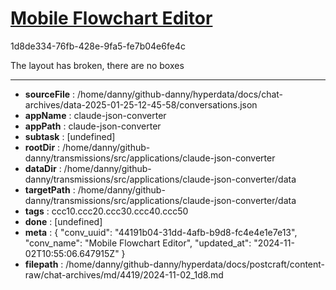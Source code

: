 # [Mobile Flowchart Editor](https://claude.ai/chat/44191b04-31dd-4afb-b9d8-fc4e4e1e7e13)

1d8de334-76fb-428e-9fa5-fe7b04e6fe4c

The layout has broken, there are no boxes

---

* **sourceFile** : /home/danny/github-danny/hyperdata/docs/chat-archives/data-2025-01-25-12-45-58/conversations.json
* **appName** : claude-json-converter
* **appPath** : claude-json-converter
* **subtask** : [undefined]
* **rootDir** : /home/danny/github-danny/transmissions/src/applications/claude-json-converter
* **dataDir** : /home/danny/github-danny/transmissions/src/applications/claude-json-converter/data
* **targetPath** : /home/danny/github-danny/transmissions/src/applications/claude-json-converter/data
* **tags** : ccc10.ccc20.ccc30.ccc40.ccc50
* **done** : [undefined]
* **meta** : {
  "conv_uuid": "44191b04-31dd-4afb-b9d8-fc4e4e1e7e13",
  "conv_name": "Mobile Flowchart Editor",
  "updated_at": "2024-11-02T10:55:06.647915Z"
}
* **filepath** : /home/danny/github-danny/hyperdata/docs/postcraft/content-raw/chat-archives/md/4419/2024-11-02_1d8.md